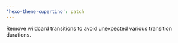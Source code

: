 ```yaml
---
'hexo-theme-cupertino': patch
---
```


Remove wildcard transitions to avoid unexpected various transition durations.
